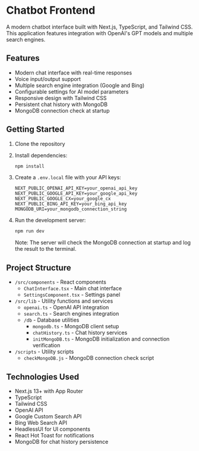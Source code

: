 # Chatbot Frontend

A modern chatbot interface built with Next.js, TypeScript, and Tailwind CSS. This application features integration with OpenAI's GPT models and multiple search engines.

## Features

- Modern chat interface with real-time responses
- Voice input/output support
- Multiple search engine integration (Google and Bing)
- Configurable settings for AI model parameters
- Responsive design with Tailwind CSS
- Persistent chat history with MongoDB
- MongoDB connection check at startup

## Getting Started

1. Clone the repository
2. Install dependencies:

   ```bash
   npm install
   ```

3. Create a `.env.local` file with your API keys:

   ```env
   NEXT_PUBLIC_OPENAI_API_KEY=your_openai_api_key
   NEXT_PUBLIC_GOOGLE_API_KEY=your_google_api_key
   NEXT_PUBLIC_GOOGLE_CX=your_google_cx
   NEXT_PUBLIC_BING_API_KEY=your_bing_api_key
   MONGODB_URI=your_mongodb_connection_string
   ```

4. Run the development server:

   ```bash
   npm run dev
   ```

   Note: The server will check the MongoDB connection at startup and log the result to the terminal.

## Project Structure

- `/src/components` - React components
  - `ChatInterface.tsx` - Main chat interface
  - `SettingsComponent.tsx` - Settings panel
- `/src/lib` - Utility functions and services
  - `openai.ts` - OpenAI API integration
  - `search.ts` - Search engines integration
  - `/db` - Database utilities
    - `mongodb.ts` - MongoDB client setup
    - `chatHistory.ts` - Chat history services
    - `initMongoDB.ts` - MongoDB initialization and connection verification
- `/scripts` - Utility scripts
  - `checkMongoDB.js` - MongoDB connection check script

## Technologies Used

- Next.js 13+ with App Router
- TypeScript
- Tailwind CSS
- OpenAI API
- Google Custom Search API
- Bing Web Search API
- HeadlessUI for UI components
- React Hot Toast for notifications
- MongoDB for chat history persistence
